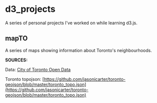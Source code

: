 # <b> d3_projects </b>

A series of personal projects I've worked on while learning d3.js.



## <b>mapTO</b>

A series of maps showing information about Toronto's neighbourhoods.

<b> SOURCES: </b>

Data: [City of Toronto Open Data](https://www.toronto.ca/city-government/data-research-maps/open-data/)

Toronto topojson: [https://github.com/jasonicarter/toronto-geojson/blob/master/toronto_topo.json](https://github.com/jasonicarter/toronto-geojson/blob/master/toronto_topo.json)

